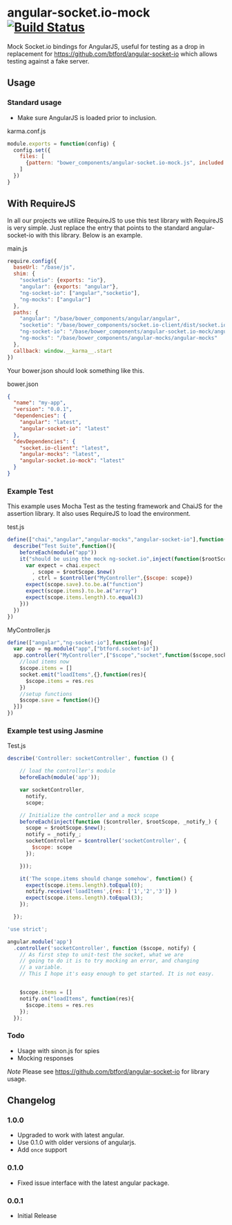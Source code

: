 angular-socket.io-mock [![Build Status](https://travis-ci.org/nullivex/angular-socket.io-mock.png?branch=master)](https://travis-ci.org/nullivex/angular-socket.io-mock)
======================

Mock Socket.io bindings for AngularJS, useful for testing as a drop in replacement for
https://github.com/btford/angular-socket-io which allows testing against a fake server.

## Usage

### Standard usage

* Make sure AngularJS is loaded prior to inclusion.

karma.conf.js
```js
module.exports = function(config) {
  config.set({
    files: [
      {pattern: "bower_components/angular-socket.io-mock.js", included: false}
    ]
  })
}
```

## With RequireJS

In all our projects we utilize RequireJS to use this test library with RequireJS is very simple. Just replace the entry
that points to the standard angular-socket-io with this library. Below is an example.

main.js
```js
require.config({
  baseUrl: "/base/js",
  shim: {
    "socketio": {exports: "io"},
    "angular": {exports: "angular"},
    "ng-socket-io": ["angular","socketio"],
    "ng-mocks": ["angular"]
  },
  paths: {
    "angular": "/base/bower_components/angular/angular",
    "socketio": "/base/bower_components/socket.io-client/dist/socket.io",
    "ng-socket-io": "/base/bower_components/angular-socket.io-mock/angular-socket.io-mock",
    "ng-mocks": "/base/bower_components/angular-mocks/angular-mocks"
  },
  callback: window.__karma__.start
})
```

Your bower.json should look something like this.

bower.json
```json
{
  "name": "my-app",
  "version": "0.0.1",
  "dependencies": {
    "angular": "latest",
    "angular-socket-io": "latest"
  },
  "devDependencies": {
    "socket.io-client": "latest",
    "angular-mocks": "latest",
    "angular-socket.io-mock": "latest"
  }
}
```

### Example Test

This example uses Mocha Test as the testing framework and ChaiJS for the assertion library. It also uses RequireJS to
load the environment.

test.js
```js
define(["chai","angular","angular-mocks","angular-socket-io"],function(chai){
  describe("Test Suite",function(){
    beforeEach(module("app"))
    it("should be using the mock ng-socket.io",inject(function($rootScope,$controller){
      var expect = chai.expect
        , scope = $rootScope.$new()
        , ctrl = $controller("MyController",{$scope: scope})
      expect(scope.save).to.be.a("function")
      expect(scope.items).to.be.a("array")
      expect(scope.items.length).to.equal(3)
    }))
  })
})
```

MyController.js
```js
define(["angular","ng-socket-io"],function(ng){
  var app = ng.module("app",["btford.socket-io"])
  app.controller("MyController",["$scope","socket",function($scope,socket){
    //load items now
    $scope.items = []
    socket.emit("loadItems",{},function(res){
      $scope.items = res.res
    })
    //setup functions
    $scope.save = function(){}
  }])
})
```

### Example test using Jasmine
Test.js
```js
describe('Controller: socketController', function () {

    // load the controller's module
    beforeEach(module('app'));

    var socketController,
      notify,
      scope;

    // Initialize the controller and a mock scope
    beforeEach(inject(function ($controller, $rootScope, _notify_) {
      scope = $rootScope.$new();
      notify = _notify_;
      socketController = $controller('socketController', {
        $scope: scope
      });

    }));

    it('The scope.items should change somehow', function() {
      expect(scope.items.length).toEqual(0);
      notify.receive('loadItems',{res: ['1','2','3']} )
      expect(scope.items.length).toEqual(3);
    });

  });
```

```js
'use strict';

angular.module('app')
  .controller('socketController', function ($scope, notify) {
    // As first step to unit-test the socket, what we are
    // going to do it is to try mocking an error, and changing
    // a variable.
    // This I hope it's easy enough to get started. It is not easy.


    $scope.items = []
    notify.on("loadItems", function(res){
      $scope.items = res.res
    });
  });
```

### Todo

* Usage with sinon.js for spies
* Mocking responses

*Note* Please see https://github.com/btford/angular-socket-io for library usage.

## Changelog

### 1.0.0
* Upgraded to work with latest angular.
* Use 0.1.0 with older versions of angularjs.
* Add `once` support

### 0.1.0
* Fixed issue interface with the latest angular package.

### 0.0.1
* Initial Release

